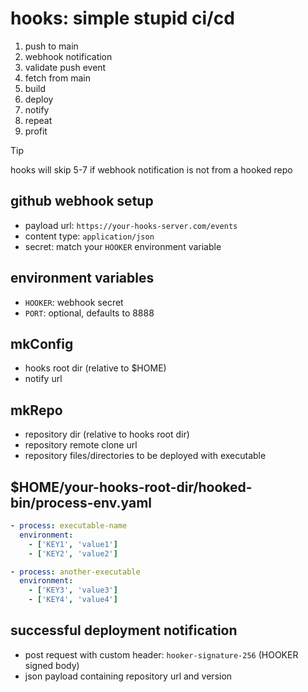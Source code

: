 # hooks: simple stupid ci/cd
1. push to main
2. webhook notification
3. validate push event
5. fetch from main
6. build
7. deploy
8. notify
9. repeat
10. profit

> [!TIP]
> hooks will skip 5-7 if webhook notification is not from a hooked repo

## github webhook setup
- payload url: `https://your-hooks-server.com/events`
- content type: `application/json`
- secret: match your `HOOKER` environment variable

## environment variables
- `HOOKER`: webhook secret
- `PORT`: optional, defaults to 8888

## mkConfig
- hooks root dir (relative to $HOME)
- notify url

## mkRepo
- repository dir (relative to hooks root dir)
- repository remote clone url
- repository files/directories to be deployed with executable

## $HOME/your-hooks-root-dir/hooked-bin/process-env.yaml
```yaml
- process: executable-name
  environment:
    - ['KEY1', 'value1']
    - ['KEY2', 'value2']

- process: another-executable
  environment:
    - ['KEY3', 'value3']
    - ['KEY4', 'value4']
```
## successful deployment notification
- post request with custom header: `hooker-signature-256` (HOOKER signed body)
- json payload containing repository url and version
